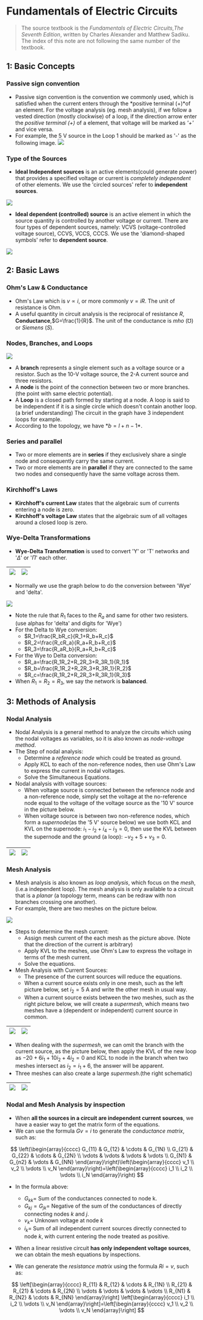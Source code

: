 # Fundamentals of Electric Circuits
> The source textbook is the *Fundamentals of Electric Circuits,The Seventh Edition*, written by Charles Alexander and Matthew Sadiku.
> The index of this note are not following the same number of the textbook. 


## 1: Basic Concepts 

### Passive sign convention
- Passive sign convention is the convention we commonly used, which is satisfied when the current enters through the *positive terminal (+)*of an element. For the voltage analysis (eg. mesh analysis), if we follow a vested direction (mostly clockwise) of a loop, if the direction arrow enter the *positive terminal (+)* of a element, that voltage will be marked as *'+'* and vice versa.
- For example, the 5 V source in the Loop 1 should be marked as '-' as the following image.
![](image/2022-08-17-18-10-38.png)

### Type of the Sources 
- **Ideal Independent sources** is an active elements(could generate power) that provides a specified voltage or current is *completely independent* of other elements. We use the 'circled sources' refer to **independent sources**.

![](image/2022-08-17-18-23-51.png)

- **Ideal dependent (controlled) source** is an active element in which the source quantity is controlled by another voltage or current. There are four types of dependent sources, namely:  VCVS (voltage-controlled voltage source), CCVS, VCCS, CCCS. We use the 'diamond-shaped symbols' refer to **dependent source**.

![](image/2022-08-17-18-30-36.png)

## 2: Basic Laws 

### Ohm's Law & Conductance 

- Ohm's Law which is $v\propto i$, or more commonly $v=iR$. The unit of resistance is Ohm.
- A useful quantity in circuit analysis is the reciprocal of resistance $R$, **Conductance**,$G=\frac{1}{R}$. The unit of the conductance is *mho* ($\mho$) or *Siemens* ($S$).

### Nodes, Branches, and Loops 

![](image/2022-08-18-10-15-52.png)

- A **branch** represents a single element such as a voltage source or a resistor. Such as the 10-V voltage source, the 2-A current source and three resistors.
- A **node** is the point of the connection between two or more branches.(the point with same electric potential).
- A **Loop** is a closed path formed by starting at a node. A loop is said to be independent if it is a single circle which doesn't contain another loop. (a brief understanding) The circuit in the graph have 3 independent loops for example.
- According to the topology, we have $*b=l+n-1*$.

### Series and parallel

- Two or more elements are in **series** if they exclusively share a single node and consequently carry the same current.
- Two or more elements are in **parallel** if they are connected to the same two nodes and consequently have the same voltage across them.

### Kirchhoff's Laws 

- **Kirchhoff's current Law** states that the algebraic sum of currents entering a node is zero.
- **Kirchhoff's voltage Law** states that the algebraic sum of all voltages around a closed loop is zero.

### Wye-Delta Transformations 

- **Wye-Delta Transformation** is used to convert 'Y' or 'T' networks and '$\Delta$' or '$\Pi$' each other. 

|![](image/2022-08-18-14-10-58.png)|![](image/2022-08-18-14-21-20.png)|
|  ----  |  ----  |

- Normally we use the graph below to do the conversion between 'Wye' and 'delta'.

![](image/2022-08-18-16-44-35.png)

- Note the rule that $R_1$ faces to the $R_a$ and same for other two resisters.(use alphas for 'delta' and digits for 'Wye')
- For the Delta to Wye conversion:
    - $R_1=\frac{R_bR_c}{R_1+R_b+R_c}$
    - $R_2=\frac{R_cR_a}{R_a+R_b+R_c}$
    - $R_3=\frac{R_aR_b}{R_a+R_b+R_c}$
- For the Wye to Delta conversion:
    - $R_a=\frac{R_1R_2+R_2R_3+R_3R_1}{R_1}$
    - $R_b=\frac{R_1R_2+R_2R_3+R_3R_1}{R_2}$
    - $R_c=\frac{R_1R_2+R_2R_3+R_3R_1}{R_3}$
- When $R_1=R_2=R_3$, we say the network is **balanced**.

## 3: Methods of Analysis 

### Nodal Analysis 

- Nodal Analysis is a general method to analyze the circuits which using the nodal voltages as variables, so it is also known as *node-voltage method*.
- The Step of nodal analysis:
    - Determine a *reference node* which could be treated as ground.
    - Apply KCL to each of the non-reference nodes, then use Ohm's Law to express the current in nodal voltages.
    - Solve the Simultaneous Equations.
- Nodal analysis with voltage sources:
    - When voltage source is connected between the reference node and a non-reference node, simply set the voltage at the no-reference node equal to the voltage of the voltage source as the '10 V' source in the picture below.
    - When voltage source is between two non-reference nodes, which form a *supernode*(as the '5 V' source below) we use both KCL and KVL on the supernode: $i_1-i_2+i_4-i_3=0$, then use the KVL between the supernode and the ground (a loop): $-v_2+5+v_3=0$.


|![](image/2022-08-18-17-11-28.png)|![](image/2022-08-18-17-18-16.png)|
|----|----|

### Mesh Analysis 

- Mesh analysis is also known as *loop analysis*, which focus on the *mesh*, (i.e.a independent loop). The mesh analysis is only available to a circuit that is a *planar* (a topology term, means can be redraw with non branches crossing one another).
- For example, there are two meshes on the picture below.

![](image/2022-08-18-17-33-42.png)

- Steps to determine the mesh current:
    - Assign mesh current of the each mesh as the picture above. (Note that the direction of the current is arbitrary)
    - Apply KVL to the meshes, use Ohm's Law to express the voltage in terms of the mesh current.
    - Solve the equations. 
- Mesh Analysis with Current Sources:
    - The presence of the current sources will reduce the equations. 
    - When a current source exists only in one mesh, such as the left picture below, set $i_2=5$ A and write the other mesh in usual way.
    - When a current source exists between the two meshes, such as the right picture below, we will create a *supermesh*, which means two meshes have a (dependent or independent) current source in common.

|![](image/2022-08-19-09-41-37.png)|![](image/2022-08-19-09-41-52.png)|
|----|----|

- When dealing with the *supermesh*, we can omit the branch with the current source, as the picture below, then apply the KVL of the new loop as $-20+6i_1+10i_2+4i_2=0$ and KCL to node in the branch when two meshes intersect as $i_2=i_1+6$, the answer will be apparent.
- Three meshes can also create a large *supermesh*.(the right schematic)

|![](image/2022-08-19-09-46-24.png)|![](image/2022-08-19-09-47-27.png)|
|----|----|

### Nodal and Mesh Analysis by inspection 

- When **all the sources in a circuit are independent current sources**, we have a easier way to get the matrix form of the equations.
- We can use the formula $Gv=i$ to generate the *conductance matrix*, such as:

$$
\left(\begin{array}{cccc}
G_{11} & G_{12} & \cdots & G_{1N} \\
G_{21} & G_{22} & \cdots & G_{2N} \\
\vdots & \vdots & \vdots & \vdots \\
G_{N1} & G_{n2} & \vdots & G_{NN}
\end{array}\right)\left(\begin{array}{cccc}
v_1 \\
v_2 \\
\vdots \\
v_N
\end{array}\right)=\left(\begin{array}{cccc}
i_1 \\
i_2 \\
\vdots \\
i_N
\end{array}\right)
$$


- In the formula above:
    - $G_{kk}$= Sum of the conductances connected to node k.
    - $G_{kj}=G_{jk}=$ Negative of the sum of the conductances of directly connecting nodes $k$ and $j$.
    - $v_k$= Unknown voltage at node $k$
    - $i_k=$ Sum of all independent current sources directly connected to node $k$, with current entering the node treated as positive.

- When a linear resistive circuit **has only independent voltage sources**, we can obtain the mesh equations by inspections.
- We can generate the *resistance matrix* using the formula $Ri=v$, such as:

$$
\left[\begin{array}{cccc}
R_{11} & R_{12} & \cdots & R_{1N} \\
R_{21} & R_{21} & \cdots & R_{2N} \\
\vdots & \vdots & \vdots & \vdots \\
R_{N1} & R_{N2} & \cdots & R_{NN}
\end{array}\right] \left[\begin{array}{cccc}
i_1 \\
i_2 \\
\vdots \\
v_N
\end{array}\right]=\left[\begin{array}{cccc}
v_1 \\
v_2 \\
\vdots \\
v_N
\end{array}\right]
$$
